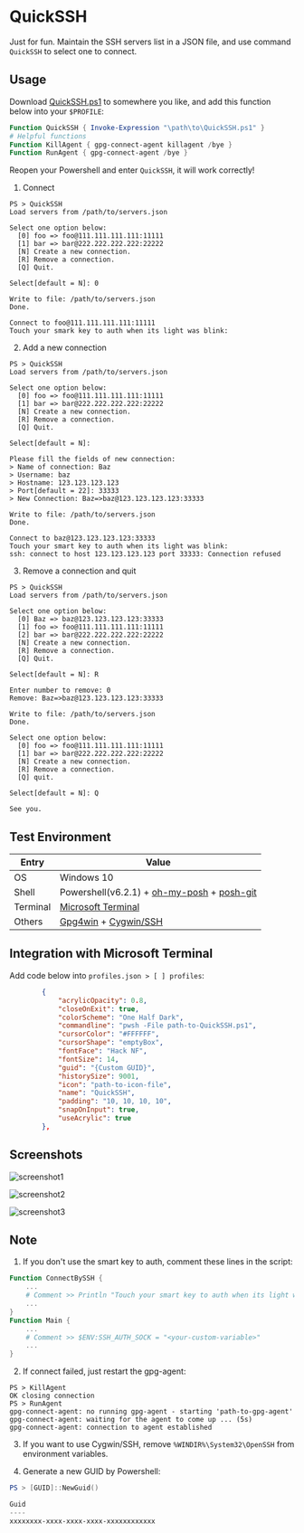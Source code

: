 # QuickSSH

Just for fun. Maintain the SSH servers list in a JSON file, and use command `QuickSSH` to select one to connect.

## Usage

Download [QuickSSH.ps1](https://raw.githubusercontent.com/Pagliacii/QuickSSH/master/QuickSSH.ps1) to somewhere you like, and add this function below into your `$PROFILE`:

```powershell
Function QuickSSH { Invoke-Expression "\path\to\QuickSSH.ps1" }
# Helpful functions
Function KillAgent { gpg-connect-agent killagent /bye }
Function RunAgent { gpg-connect-agent /bye }
```

Reopen your Powershell and enter `QuickSSH`, it will work correctly!

1. Connect

```shell
PS > QuickSSH
Load servers from /path/to/servers.json

Select one option below:
  [0] foo => foo@111.111.111.111:11111
  [1] bar => bar@222.222.222.222:22222
  [N] Create a new connection.
  [R] Remove a connection.
  [Q] Quit.

Select[default = N]: 0

Write to file: /path/to/servers.json
Done.

Connect to foo@111.111.111.111:11111
Touch your smark key to auth when its light was blink:
```

2. Add a new connection

```shell
PS > QuickSSH
Load servers from /path/to/servers.json

Select one option below:
  [0] foo => foo@111.111.111.111:11111
  [1] bar => bar@222.222.222.222:22222
  [N] Create a new connection.
  [R] Remove a connection.
  [Q] Quit.

Select[default = N]:

Please fill the fields of new connection:
> Name of connection: Baz
> Username: baz
> Hostname: 123.123.123.123
> Port[default = 22]: 33333
> New Connection: Baz=>baz@123.123.123.123:33333

Write to file: /path/to/servers.json
Done.

Connect to baz@123.123.123.123:33333
Touch your smart key to auth when its light was blink:
ssh: connect to host 123.123.123.123 port 33333: Connection refused
```

3. Remove a connection and quit

```shell
PS > QuickSSH
Load servers from /path/to/servers.json

Select one option below:
  [0] Baz => baz@123.123.123.123:33333
  [1] foo => foo@111.111.111.111:11111
  [2] bar => bar@222.222.222.222:22222
  [N] Create a new connection.
  [R] Remove a connection.
  [Q] Quit.

Select[default = N]: R

Enter number to remove: 0
Remove: Baz=>baz@123.123.123.123:33333

Write to file: /path/to/servers.json
Done.

Select one option below:
  [0] foo => foo@111.111.111.111:11111
  [1] bar => bar@222.222.222.222:22222
  [N] Create a new connection.
  [R] Remove a connection.
  [Q] quit.

Select[default = N]: Q

See you.
```

## Test Environment

| Entry    | Value                                                                                                                             |
| -------- | --------------------------------------------------------------------------------------------------------------------------------- |
| OS       | Windows 10                                                                                                                        |
| Shell    | Powershell(v6.2.1) + [oh-my-posh](https://github.com/JanDeDobbeleer/oh-my-posh) + [posh-git](https://github.com/dahlbyk/posh-git) |
| Terminal | [Microsoft Terminal](https://github.com/microsoft/terminal)                                                                       |
| Others   | [Gpg4win](https://www.gpg4win.org/) + [Cygwin/SSH](https://www.cygwin.com/)                                                       |

## Integration with Microsoft Terminal

Add code below into `profiles.json > [ ] profiles`:

```json
        {
            "acrylicOpacity": 0.8,
            "closeOnExit": true,
            "colorScheme": "One Half Dark",
            "commandline": "pwsh -File path-to-QuickSSH.ps1",
            "cursorColor": "#FFFFFF",
            "cursorShape": "emptyBox",
            "fontFace": "Hack NF",
            "fontSize": 14,
            "guid": "{Custom GUID}",
            "historySize": 9001,
            "icon": "path-to-icon-file",
            "name": "QuickSSH",
            "padding": "10, 10, 10, 10",
            "snapOnInput": true,
            "useAcrylic": true
        },
```

## Screenshots

![screenshot1](./assets/imgs/screenshot1.png)

![screenshot2](./assets/imgs/screenshot2.png)

![screenshot3](./assets/imgs/screenshot3.png)

## Note

1. If you don't use the smart key to auth, comment these lines in the script:

```powershell
Function ConnectBySSH {
    ...
    # Comment >> Println "Touch your smart key to auth when its light was blink: "
    ...
}
Function Main {
    ...
    # Comment >> $ENV:SSH_AUTH_SOCK = "<your-custom-variable>"
    ...
}
```

2. If connect failed, just restart the gpg-agent:

```shell
PS > KillAgent
OK closing connection
PS > RunAgent
gpg-connect-agent: no running gpg-agent - starting 'path-to-gpg-agent'
gpg-connect-agent: waiting for the agent to come up ... (5s)
gpg-connect-agent: connection to agent established
```

3. If you want to use Cygwin/SSH, remove `%WINDIR%\System32\OpenSSH` from environment variables.

4. Generate a new GUID by Powershell:

```powershell
PS > [GUID]::NewGuid()

Guid
----
xxxxxxxx-xxxx-xxxx-xxxx-xxxxxxxxxxxx
```
